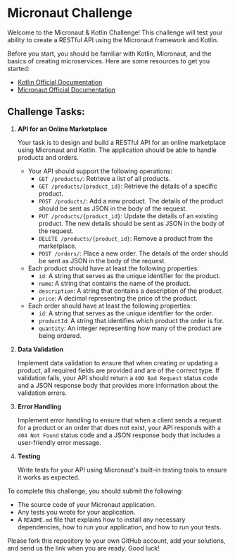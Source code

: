 # Micronaut Challenge

Welcome to the Micronaut & Kotlin Challenge! This challenge will test your ability to create a RESTful API using the
Micronaut framework and Kotlin.

Before you start, you should be familiar with Kotlin, Micronaut, and the basics of creating microservices. Here are some
resources to get you started:

- [Kotlin Official Documentation](https://kotlinlang.org/docs/home.html)
- [Micronaut Official Documentation](https://docs.micronaut.io/latest/guide/index.html)

## Challenge Tasks:

1. **API for an Online Marketplace**

   Your task is to design and build a RESTful API for an online marketplace using Micronaut and Kotlin. The application
   should be able to handle products and orders.

    - Your API should support the following operations:
        - `GET /products/`: Retrieve a list of all products.
        - `GET /products/{product_id}`: Retrieve the details of a specific product.
        - `POST /products/`: Add a new product. The details of the product should be sent as JSON in the body of the
          request.
        - `PUT /products/{product_id}`: Update the details of an existing product. The new details should be sent as
          JSON in the body of the request.
        - `DELETE /products/{product_id}`: Remove a product from the marketplace.
        - `POST /orders/`: Place a new order. The details of the order should be sent as JSON in the body of the
          request.
    - Each product should have at least the following properties:
        - `id`: A string that serves as the unique identifier for the product.
        - `name`: A string that contains the name of the product.
        - `description`: A string that contains a description of the product.
        - `price`: A decimal representing the price of the product.
    - Each order should have at least the following properties:
        - `id`: A string that serves as the unique identifier for the order.
        - `productId`: A string that identifies which product the order is for.
        - `quantity`: An integer representing how many of the product are being ordered.

2. **Data Validation**

   Implement data validation to ensure that when creating or updating a product, all required fields are provided and
   are of the correct type. If validation fails, your API should return a `400 Bad Request` status code and a JSON
   response body that provides more information about the validation errors.

3. **Error Handling**

   Implement error handling to ensure that when a client sends a request for a product or an order that does not exist,
   your API responds with a `404 Not Found` status code and a JSON response body that includes a user-friendly error
   message.

4. **Testing**

   Write tests for your API using Micronaut's built-in testing tools to ensure it works as expected.

To complete this challenge, you should submit the following:

- The source code of your Micronaut application.
- Any tests you wrote for your application.
- A `README.md` file that explains how to install any necessary dependencies, how to run your application, and how to
  run your tests.

Please fork this repository to your own GitHub account, add your solutions, and send us the link when you are ready.
Good luck!